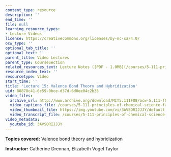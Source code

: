 ```yaml
---
content_type: resource
description: ''
end_time: ''
file: null
learning_resource_types:
- Lecture Videos
license: https://creativecommons.org/licenses/by-nc-sa/4.0/
ocw_type: ''
optional_tab_title: ''
optional_text: ''
parent_title: Video Lectures
parent_type: CourseSection
related_resources_text: Lecture Notes ([PDF - 1.0MB](/courses/5-111-principles-of-chemical-science-fall-2008/resources/lecnotes15))
resource_index_text: ''
resourcetype: Video
start_time: ''
title: 'Lecture 15: Valence Bond Theory and Hybridization'
uid: 80878c41-6c59-0bce-d37d-6d0ee04c2b35
video_files:
  archive_url: http://www.archive.org/download/MIT5.111F08/ocw-5.111-f08-lec15_300k.mp4
  video_captions_file: /courses/5-111-principles-of-chemical-science-fall-2008/ac6e01b679ff507b895d79928cc461a4_3AVSORIJJJY.vtt
  video_thumbnail_file: https://img.youtube.com/vi/3AVSORIJJJY/default.jpg
  video_transcript_file: /courses/5-111-principles-of-chemical-science-fall-2008/7e043e1168b33cf8e35464a77c3038e4_3AVSORIJJJY.pdf
video_metadata:
  youtube_id: 3AVSORIJJJY
---
```


**Topics covered:** Valence bond theory and hybridization

**Instructor:** Catherine Drennan, Elizabeth Vogel Taylor

